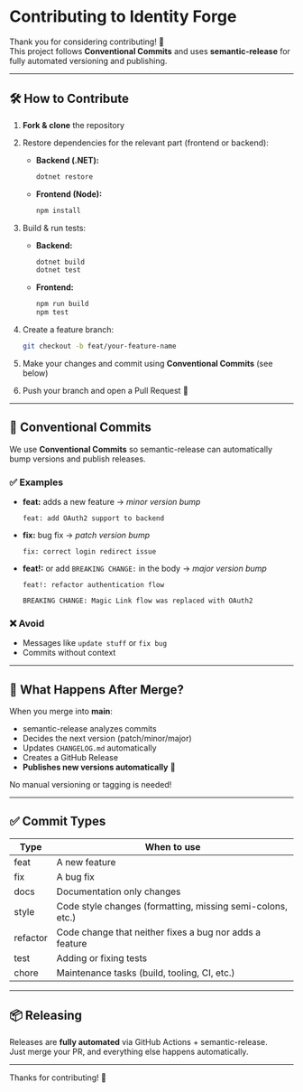 # Contributing to Identity Forge

Thank you for considering contributing! 🎉  
This project follows **Conventional Commits** and uses **semantic-release** for fully automated versioning and publishing.

---

## 🛠 How to Contribute

1. **Fork & clone** the repository
2. Restore dependencies for the relevant part (frontend or backend):

   - **Backend (.NET):**
     ```sh
     dotnet restore
     ```
   - **Frontend (Node):**
     ```sh
     npm install
     ```

3. Build & run tests:

   - **Backend:**
     ```sh
     dotnet build
     dotnet test
     ```
   - **Frontend:**
     ```sh
     npm run build
     npm test
     ```

4. Create a feature branch:
    ```sh
    git checkout -b feat/your-feature-name
    ```

5. Make your changes and commit using **Conventional Commits** (see below)
6. Push your branch and open a Pull Request 🎉

---

## 📝 Conventional Commits

We use **Conventional Commits** so semantic-release can automatically bump versions and publish releases.

### ✅ Examples

- **feat:** adds a new feature → _minor version bump_
    ```
    feat: add OAuth2 support to backend
    ```
- **fix:** bug fix → _patch version bump_
    ```
    fix: correct login redirect issue
    ```
- **feat!:** or add `BREAKING CHANGE:` in the body → _major version bump_
    ```
    feat!: refactor authentication flow

    BREAKING CHANGE: Magic Link flow was replaced with OAuth2
    ```

### ❌ Avoid

- Messages like `update stuff` or `fix bug`
- Commits without context

---

## 🔄 What Happens After Merge?

When you merge into **main**:

- semantic-release analyzes commits
- Decides the next version (patch/minor/major)
- Updates `CHANGELOG.md` automatically
- Creates a GitHub Release
- **Publishes new versions automatically** 🎉

No manual versioning or tagging is needed!

---

## ✅ Commit Types

| Type     | When to use                                                |
| -------- | ---------------------------------------------------------- |
| feat     | A new feature                                              |
| fix      | A bug fix                                                  |
| docs     | Documentation only changes                                 |
| style    | Code style changes (formatting, missing semi-colons, etc.) |
| refactor | Code change that neither fixes a bug nor adds a feature    |
| test     | Adding or fixing tests                                     |
| chore    | Maintenance tasks (build, tooling, CI, etc.)               |

---

## 📦 Releasing

Releases are **fully automated** via GitHub Actions + semantic-release.  
Just merge your PR, and everything else happens automatically.

---

Thanks for contributing! 🚀
